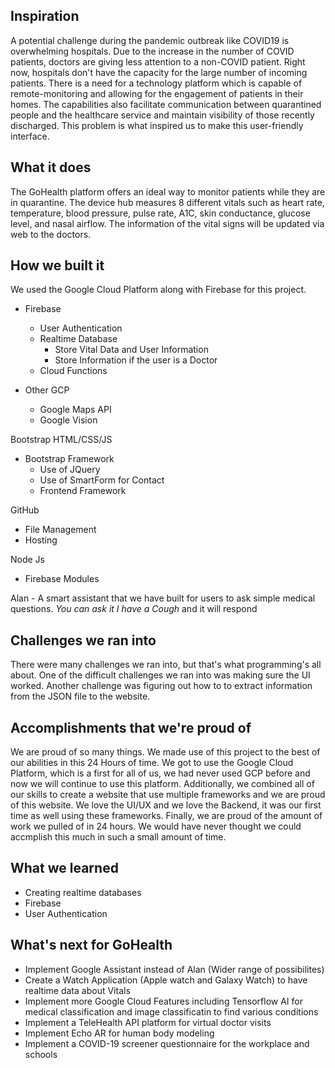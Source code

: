 ## Inspiration
A potential challenge during the pandemic outbreak like COVID19 is overwhelming hospitals. Due to the increase in the number of COVID patients, doctors are giving less attention to a non-COVID patient. Right now, hospitals don't have the capacity for the large number of incoming patients. There is a need for a technology platform which is capable of remote-monitoring and allowing for the engagement of patients in their homes. The capabilities also facilitate communication between quarantined people and the healthcare service and maintain visibility of those recently discharged. This problem is what inspired us to make this user-friendly interface.

## What it does
The GoHealth platform offers an ideal way to monitor patients while they are in quarantine. The device hub measures 8 different vitals such as heart rate, temperature, blood pressure, pulse rate, A1C, skin conductance, glucose level, and nasal airflow. The information of the vital signs will be updated via web to the doctors.

## How we built it
We used the Google Cloud Platform along with Firebase for this project.
* Firebase
  * User Authentication
  * Realtime Database
    * Store Vital Data and User Information
    * Store Information if the user is a Doctor
  * Cloud Functions
  
* Other GCP
  * Google Maps API
  * Google Vision
  
Bootstrap HTML/CSS/JS
* Bootstrap Framework
  * Use of JQuery
  * Use of SmartForm for Contact
  * Frontend Framework

GitHub
  * File Management
  * Hosting

 Node Js
 * Firebase Modules

 Alan - A smart assistant that we have built for users to ask simple medical questions. *You can ask it I have a Cough* and it will respond

## Challenges we ran into
There were many challenges we ran into, but that's what programming's all about. One of the difficult challenges we ran into was making sure the UI worked. Another challenge was figuring out how to to extract information from the JSON file to the website.

## Accomplishments that we're proud of
We are proud of so many things. We made use of this project to the best of our abilities in this 24 Hours of time. We got to use the Google Cloud Platform, which is a first for all of us, we had never used GCP before and now we will continue to use this platform. Additionally, we combined all of our skills to create a website that use multiple frameworks and we are proud of this website. We love the UI/UX and we love the Backend, it was our first time as well using these frameworks. Finally, we are proud of the amount of work we pulled of in 24 hours. We would have never thought we could accmplish this much in such a small amount of time.

## What we learned
* Creating realtime databases
* Firebase
* User Authentication

## What's next for GoHealth
* Implement Google Assistant instead of Alan (Wider range of possibilites)
* Create a Watch Application (Apple watch and Galaxy Watch) to have realtime data about Vitals
* Implement more Google Cloud Features including Tensorflow AI for medical classification and image classificatin to find various conditions
* Implement a TeleHealth API platform for virtual doctor visits
* Implement Echo AR for human body modeling
* Implement a COVID-19 screener questionnaire for the workplace and schools

